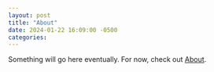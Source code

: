 ```yaml
---
layout: post
title: "About"
date: 2024-01-22 16:09:00 -0500
categories:
---
```


Something will go here eventually. For now, check out [About](/about).
